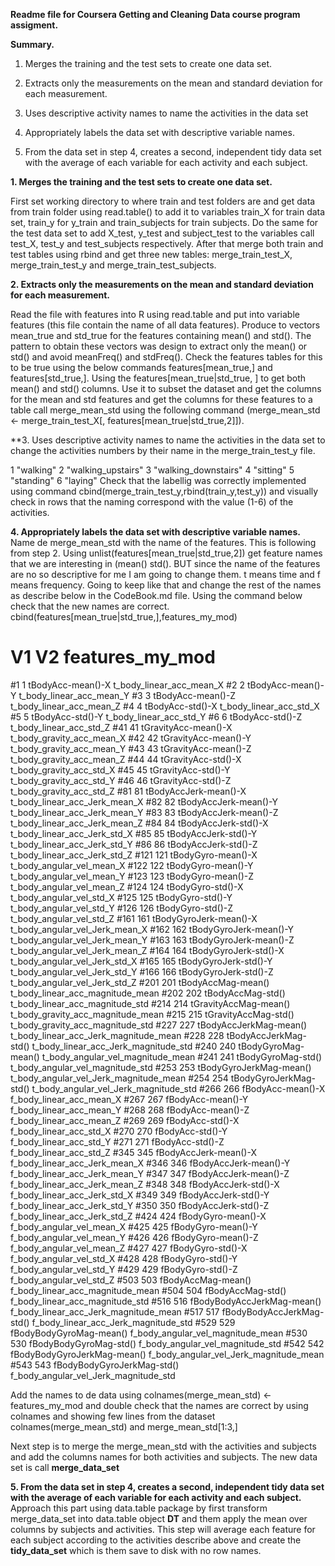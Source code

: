 **Readme file for Coursera Getting and Cleaning Data course program assigment.**

**Summary.**

1. Merges the training and the test sets to create one data set.

2. Extracts only the measurements on the mean and standard deviation for each measurement.

3. Uses descriptive activity names to name the activities in the data set

4. Appropriately labels the data set with descriptive variable names.

5. From the data set in step 4, creates a second, independent tidy data set with the average of each variable for each activity and each subject.

**1. Merges the training and the test sets to create one data set.**

First set working directory to where train and test folders are and get data from train folder using read.table()
to add it to variables train_X for train data set, train_y for y_train and train_subjects for train subjects.
Do the same for the test data set to add X_test, y_test and subject_test to the variables call test_X, test_y and test_subjects respectively. After that merge both train and test tables using rbind and get three new tables: merge_train_test_X, merge_train_test_y and merge_train_test_subjects.

**2. Extracts only the measurements on the mean and standard deviation for each measurement.**

Read the file with features into R using read.table and put into variable features (this file contain the name of all data features). Produce to vectors mean_true and std_true for the features containing mean() and std(). The pattern to obtain these vectors was design to extract only the mean() or std() and avoid meanFreq() and stdFreq(). 
Check the features tables for this to be true using the below commands features[mean_true,] and features[std_true,].
Using the features[mean_true|std_true, ] to get both mean() and std() columns.
Use it to subset the dataset and get the columns for the mean and std features and get the columns for these features to a table call merge_mean_std using the following command (merge_mean_std <- merge_train_test_X[, features[mean_true|std_true,2]]).

**3. Uses descriptive activity names to name the activities in the data set to change the activities numbers by their name in the merge_train_test_y file.

1 "walking"
2 "walking_upstairs"
3 "walking_downstairs"
4 "sitting"
5 "standing"
6 "laying"
Check that the labellig was correctly implemented using command cbind(merge_train_test_y,rbind(train_y,test_y)) and visually check in rows that the naming correspond with the value (1-6) of the activities. 

**4. Appropriately labels the data set with descriptive variable names.**
Name de merge_mean_std with the name of the features. This is following from step 2.
Using unlist(features[mean_true|std_true,2]) get feature names that we are interesting in (mean() std().
BUT since the name of the features are no so descriptive for me I am going to change them. t means time and f means frequency. Going to keep like that and change the rest of the names as describe below in the CodeBook.md file.
Using the command below check that the new names are correct.
cbind(features[mean_true|std_true,],features_my_mod)
#     V1                          V2                        features_my_mod
#1     1           tBodyAcc-mean()-X               t_body_linear_acc_mean_X
#2     2           tBodyAcc-mean()-Y               t_body_linear_acc_mean_Y
#3     3           tBodyAcc-mean()-Z               t_body_linear_acc_mean_Z
#4     4            tBodyAcc-std()-X                t_body_linear_acc_std_X
#5     5            tBodyAcc-std()-Y                t_body_linear_acc_std_Y
#6     6            tBodyAcc-std()-Z                t_body_linear_acc_std_Z
#41   41        tGravityAcc-mean()-X              t_body_gravity_acc_mean_X
#42   42        tGravityAcc-mean()-Y              t_body_gravity_acc_mean_Y
#43   43        tGravityAcc-mean()-Z              t_body_gravity_acc_mean_Z
#44   44         tGravityAcc-std()-X               t_body_gravity_acc_std_X
#45   45         tGravityAcc-std()-Y               t_body_gravity_acc_std_Y
#46   46         tGravityAcc-std()-Z               t_body_gravity_acc_std_Z
#81   81       tBodyAccJerk-mean()-X          t_body_linear_acc_Jerk_mean_X
#82   82       tBodyAccJerk-mean()-Y          t_body_linear_acc_Jerk_mean_Y
#83   83       tBodyAccJerk-mean()-Z          t_body_linear_acc_Jerk_mean_Z
#84   84        tBodyAccJerk-std()-X           t_body_linear_acc_Jerk_std_X
#85   85        tBodyAccJerk-std()-Y           t_body_linear_acc_Jerk_std_Y
#86   86        tBodyAccJerk-std()-Z           t_body_linear_acc_Jerk_std_Z
#121 121          tBodyGyro-mean()-X              t_body_angular_vel_mean_X
#122 122          tBodyGyro-mean()-Y              t_body_angular_vel_mean_Y
#123 123          tBodyGyro-mean()-Z              t_body_angular_vel_mean_Z
#124 124           tBodyGyro-std()-X               t_body_angular_vel_std_X
#125 125           tBodyGyro-std()-Y               t_body_angular_vel_std_Y
#126 126           tBodyGyro-std()-Z               t_body_angular_vel_std_Z
#161 161      tBodyGyroJerk-mean()-X         t_body_angular_vel_Jerk_mean_X
#162 162      tBodyGyroJerk-mean()-Y         t_body_angular_vel_Jerk_mean_Y
#163 163      tBodyGyroJerk-mean()-Z         t_body_angular_vel_Jerk_mean_Z
#164 164       tBodyGyroJerk-std()-X          t_body_angular_vel_Jerk_std_X
#165 165       tBodyGyroJerk-std()-Y          t_body_angular_vel_Jerk_std_Y
#166 166       tBodyGyroJerk-std()-Z          t_body_angular_vel_Jerk_std_Z
#201 201          tBodyAccMag-mean()       t_body_linear_acc_magnitude_mean
#202 202           tBodyAccMag-std()        t_body_linear_acc_magnitude_std
#214 214       tGravityAccMag-mean()      t_body_gravity_acc_magnitude_mean
#215 215        tGravityAccMag-std()       t_body_gravity_acc_magnitude_std
#227 227      tBodyAccJerkMag-mean()  t_body_linear_acc_Jerk_magnitude_mean
#228 228       tBodyAccJerkMag-std()   t_body_linear_acc_Jerk_magnitude_std
#240 240         tBodyGyroMag-mean()      t_body_angular_vel_magnitude_mean
#241 241          tBodyGyroMag-std()       t_body_angular_vel_magnitude_std
#253 253     tBodyGyroJerkMag-mean() t_body_angular_vel_Jerk_magnitude_mean
#254 254      tBodyGyroJerkMag-std()  t_body_angular_vel_Jerk_magnitude_std
#266 266           fBodyAcc-mean()-X               f_body_linear_acc_mean_X
#267 267           fBodyAcc-mean()-Y               f_body_linear_acc_mean_Y
#268 268           fBodyAcc-mean()-Z               f_body_linear_acc_mean_Z
#269 269            fBodyAcc-std()-X                f_body_linear_acc_std_X
#270 270            fBodyAcc-std()-Y                f_body_linear_acc_std_Y
#271 271            fBodyAcc-std()-Z                f_body_linear_acc_std_Z
#345 345       fBodyAccJerk-mean()-X          f_body_linear_acc_Jerk_mean_X
#346 346       fBodyAccJerk-mean()-Y          f_body_linear_acc_Jerk_mean_Y
#347 347       fBodyAccJerk-mean()-Z          f_body_linear_acc_Jerk_mean_Z
#348 348        fBodyAccJerk-std()-X           f_body_linear_acc_Jerk_std_X
#349 349        fBodyAccJerk-std()-Y           f_body_linear_acc_Jerk_std_Y
#350 350        fBodyAccJerk-std()-Z           f_body_linear_acc_Jerk_std_Z
#424 424          fBodyGyro-mean()-X              f_body_angular_vel_mean_X
#425 425          fBodyGyro-mean()-Y              f_body_angular_vel_mean_Y
#426 426          fBodyGyro-mean()-Z              f_body_angular_vel_mean_Z
#427 427           fBodyGyro-std()-X               f_body_angular_vel_std_X
#428 428           fBodyGyro-std()-Y               f_body_angular_vel_std_Y
#429 429           fBodyGyro-std()-Z               f_body_angular_vel_std_Z
#503 503          fBodyAccMag-mean()       f_body_linear_acc_magnitude_mean
#504 504           fBodyAccMag-std()        f_body_linear_acc_magnitude_std
#516 516  fBodyBodyAccJerkMag-mean()  f_body_linear_acc_Jerk_magnitude_mean
#517 517   fBodyBodyAccJerkMag-std()   f_body_linear_acc_Jerk_magnitude_std
#529 529     fBodyBodyGyroMag-mean()      f_body_angular_vel_magnitude_mean
#530 530      fBodyBodyGyroMag-std()       f_body_angular_vel_magnitude_std
#542 542 fBodyBodyGyroJerkMag-mean() f_body_angular_vel_Jerk_magnitude_mean
#543 543  fBodyBodyGyroJerkMag-std()  f_body_angular_vel_Jerk_magnitude_std

Add the names to de data using colnames(merge_mean_std) <- features_my_mod and double check that the names are correct by using colnames and showing few lines from the dataset colnames(merge_mean_std) and merge_mean_std[1:3,]

Next step is to merge the merge_mean_std with the activities and subjects and add the columns names for both activities and subjects. The new data set is call **merge_data_set**

**5. From the data set in step 4, creates a second, independent tidy data set with the average of each variable for each activity and each subject.**
Approach this part using data.table package by first transform merge_data_set into data.table object **DT** and them apply the mean over columns by subjects and activities. This step will average each feature for each subject according to the activities describe above and create the **tidy_data_set** which is them save to disk with no row names.

